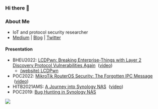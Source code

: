### Hi there 👋
### About Me
- IoT and protocol security researcher
- [Medium](https://medium.com/@cq674350529) | [Blog](https://cq674350529.github.io/) | [Twitter](https://twitter.com/cq674350529)

#### Presentation
- BHEU2022: [LCDPwn: Breaking Enterprise-Things with Layer 2 Discovery Protocol Vulnerabilities Again](https://github.com/cq674350529/pocs_slides/blob/master/slides/EU-22-Chen-LCDPwn-Breaking-Enterprise.pdf)    &nbsp;([video](https://www.youtube.com/watch?v=qIwKg2qny0c))
  + [(website) LCDPwn](https://cq674350529.github.io/lcdpwn/)
- POC2022: [MikroTik RouterOS Security: The Forgotten IPC Message](https://github.com/cq674350529/pocs_slides/blob/master/slides/POC2022-MikroTik_RouterOS_Security-The_Forgotten_IPC_Message.pdf)  &nbsp;([video](https://www.youtube.com/watch?v=fkigIlDe6vs))
- HITB2021AMS: [A Journey into Synology NAS](https://github.com/cq674350529/pocs_slides/blob/master/slides/HITB2021AMS-A_Journey_into_Synology_NAS.pdf)  &nbsp;([video](https://www.youtube.com/watch?v=XGmzeM2IEB4))
- POC2019: [Bug Hunting in Synology NAS](https://github.com/cq674350529/pocs_slides/blob/master/slides/POC2019-Bug_Hunting_in_Synology_NAS.pdf)

![](https://github-readme-stats.vercel.app/api?username=cq674350529&show_icons=true&theme=default )

<!--
**cq674350529/cq674350529** is a ✨ _special_ ✨ repository because its `README.md` (this file) appears on your GitHub profile.

Here are some ideas to get you started:

- 🔭 I’m currently working on ...
- 🌱 I’m currently learning ...
- 👯 I’m looking to collaborate on ...
- 🤔 I’m looking for help with ...
- 💬 Ask me about ...
- 📫 How to reach me: ...
- 😄 Pronouns: ...
- ⚡ Fun fact: ...
-->
